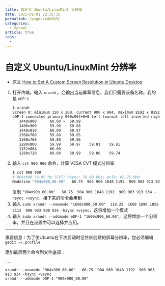 ```yaml
---
title: 自定义 Ubuntu/LinuxMint 分辨率
date: 2021-01-01 22:36:35
permalink: /pages/e4ddb9/
categories: 
  - manual
article: true
tags: 
  - 
---
```

# 自定义 Ubuntu/LinuxMint 分辨率

- 原文 [How to Set A Custom Screen Resolution in Ubuntu Desktop](http://ubuntuhandbook.org/index.php/2017/04/custom-screen-resolution-ubuntu-desktop/)

1. 打开终端，输入 `xrandr`，会输出当前屏幕信息，我们只需要设备名称，我的是 `eDP-1`
    ```sh
    $ xrandr
    Screen 0: minimum 320 x 200, current 900 x 904, maximum 8192 x 8192
    eDP-1 connected primary 900x904+0+0 left (normal left inverted right x axis y axis) 290mm x 180mm
       1440x900      60.00 +  59.89  
       1400x900      59.96    59.88  
       1440x810      60.00    59.97  
       1368x768      59.88    59.85  
       1360x768      59.80    59.96  
       1280x800      59.99    59.97    59.81    59.91  
       1152x864      60.00  
       1280x720      60.00    59.99    59.86    59.74  
    ```
2. 输入 `cvt 900 900` 命令，计算 VESA CVT 模式分辨率
    ```sh
    $ cvt 900 900
    # 904x900 59.96 Hz (CVT) hsync: 56.00 kHz; pclk: 66.75 MHz
    Modeline "904x900_60.00"   66.75  904 960 1048 1192  900 903 913 934 -hsync +vsync
    ```
   复制 `"904x900_60.00"   66.75  904 960 1048 1192  900 903 913 934 -hsync +vsync`，接下来的命令会用到
3. 输入 `sudo xrandr --newmode "1600x900_60.00"  118.25  1600 1696 1856 2112  900 903 908 934 -hsync +vsync`，这将增加一个模式
4. 输入 `sudo xrandr --addmode eDP-1 "1600x900_60.00"`，这将增加一个分辨率，并且在设置中可以选择并应用。

---

重要信息：为了使Ubuntu在下次启动时记住新创建的屏幕分辨率，您必须编辑 `gedit ~/.profile`

添加最后两个命令到文件底部：
```
...

xrandr --newmode "904x900_60.00"   66.75  904 960 1048 1192  900 903 913 934 -hsync +vsync
xrandr --addmode eDP-1 "904x900_60.00"
```
